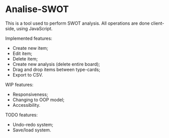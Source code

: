 # Analise-SWOT

This is a tool used to perform SWOT analysis. All operations are done client-side, using JavaScript.

Implemented features:
- Create new item;
- Edit item;
- Delete item;
- Create new analysis (delete entire board);
- Drag and drop items between type-cards;
- Export to CSV.

WIP features:
- Responsiveness;
- Changing to OOP model;
- Accessibility.

TODO features:
- Undo-redo system;
- Save/load system.
